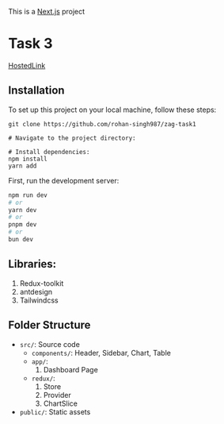 This is a [Next.js](https://nextjs.org/) project

# Task 3
[HostedLink](https://zag-task3.vercel.app/)

## Installation
To set up this project on your local machine, follow these steps:

```
git clone https://github.com/rohan-singh987/zag-task1

# Navigate to the project directory:

# Install dependencies:
npm install
yarn add

```

First, run the development server:

```bash
npm run dev
# or
yarn dev
# or
pnpm dev
# or
bun dev
```

## Libraries:
1. Redux-toolkit
2. antdesign
3. Tailwindcss

## Folder Structure
- `src/`: Source code
  - `components/`: Header, Sidebar, Chart, Table
  - `app/`:
      1. Dashboard Page
  - `redux/`:
      1. Store
      2. Provider
      3. ChartSlice
- `public/`: Static assets
